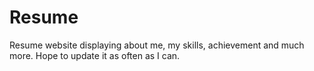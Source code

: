 # Resume
Resume website displaying about me, my skills, achievement and much more.  Hope to update it as often as I can.
